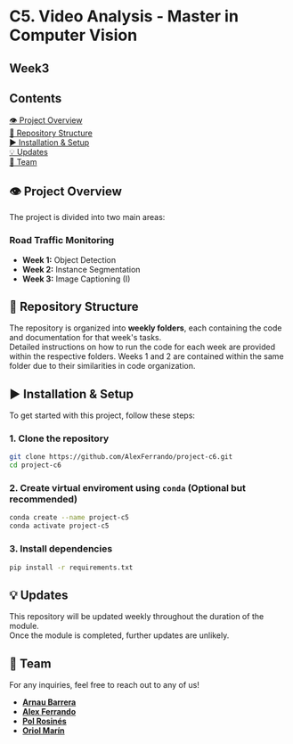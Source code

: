 # C5. Video Analysis - Master in Computer Vision

## Week3

## **Contents**
[👁️ Project Overview](#project-overview)  
[📂 Repository Structure](#-repository-structure)  
[▶️ Installation & Setup](#️-installation--setup)  
[💡 Updates](#-updates)  
[👥 Team](#-team)

## 👁️ **Project Overview**
The project is divided into two main areas:

### **Road Traffic Monitoring**
- **Week 1:** Object Detection  
- **Week 2:** Instance Segmentation
- **Week 3:** Image Captioning (I)

## 📂 **Repository Structure**
The repository is organized into **weekly folders**, each containing the code and documentation for that week's tasks.  
Detailed instructions on how to run the code for each week are provided within the respective folders. Weeks 1 and 2 are contained within the same folder due to their similarities in code organization.

## ▶️ **Installation & Setup**
To get started with this project, follow these steps:

### **1. Clone the repository**
```bash
git clone https://github.com/AlexFerrando/project-c6.git
cd project-c6
```

### **2. Create virtual enviroment using `conda`** (Optional but recommended)
```bash
conda create --name project-c5
conda activate project-c5
```

### **3. Install dependencies**
```bash
pip install -r requirements.txt
```

## 💡 **Updates**
This repository will be updated weekly throughout the duration of the module.  
Once the module is completed, further updates are unlikely.

## 👥 **Team**
For any inquiries, feel free to reach out to any of us!
- [**Arnau Barrera**](https://github.com/arnalytics)  
- [**Alex Ferrando**](https://github.com/AlexFerrando)  
- [**Pol Rosinés**](https://github.com/RosinesP)  
- [**Oriol Marín**](https://github.com/Uriiol1808)  
